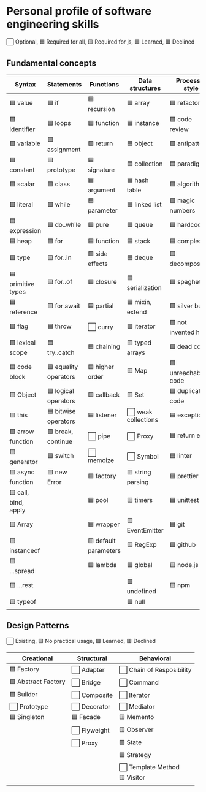 # Personal profile of software engineering skills

⬜ Optional, 🟦 Required for all, 🟨 Required for js, 🟩 Learned, 🟥 Declined

## Fundamental concepts

| Syntax               | Statements            | Functions             | Data structures     | Process & style      |
|----------------------|-----------------------|-----------------------|---------------------|----------------------|
| 🟩 value             | 🟩 if                 | 🟩 recursion          | 🟩 array            | 🟩 refactoring       |
| 🟩 identifier        | 🟩 loops              | 🟩 function           | 🟦 instance         | 🟩 code review       |
| 🟩 variable          | 🟦 assignment         | 🟩 return             | 🟦 object           | 🟩 antipatterns      |
| 🟩 constant          | 🟨 prototype          | 🟦 signature          | 🟦 collection       | 🟦 paradigm          |
| 🟩 scalar            | 🟩 class              | 🟦 argument           | 🟦 hash table       | 🟩 algorithm         |
| 🟩 literal           | 🟩 while              | 🟦 parameter          | 🟦 linked list      | 🟩 magic numbers     |
| 🟦 expression        | 🟩 do..while          | 🟩 pure               | 🟦 queue            | 🟩 hardcode          |
| 🟦 heap              | 🟩 for                | 🟦 function           | 🟦 stack            | 🟦 complexity        |
| 🟩 type              | 🟨 for..in            | 🟩 side effects       | 🟦 deque            | 🟦 decomposition     |
| 🟦 primitive types   | 🟨 for..of            | 🟦 closure            | 🟦 serialization    | 🟩 spaghetti         |
| 🟦 reference         | 🟨 for await          | 🟦 partial            | 🟦 mixin, extend    | 🟩 silver bullet     |
| 🟩 flag              | 🟦 throw              | ⬜ curry              | 🟩 iterator         | 🟩 not invented here |
| 🟩 lexical scope     | 🟦 try..catch         | 🟦 chaining           | 🟨 typed arrays     | 🟩 dead code         |
| 🟦 code block        | 🟩 equality operators | 🟦 higher order       | 🟨 Map              | 🟩 unreachable code  |
| 🟨 Object            | 🟩 logical operators  | 🟦 callback           | 🟨 Set              | 🟩 duplicate code    |
| 🟨 this              | 🟦 bitwise operators  | 🟦 listener           | ⬜️ weak collections | 🟦 exception         |
| 🟩 arrow function    | 🟩 break, continue    | ⬜️ pipe               | ⬜️ Proxy            | 🟦 return early      |
| 🟨 generator         | 🟩 switch             | ⬜️ memoize            | ⬜️ Symbol           | 🟦 linter            |
| 🟨 async function    | 🟨 new Error          | 🟦 factory            | 🟨 string parsing   | 🟩 prettier          |
| 🟨 call, bind, apply |                       | 🟦 pool               | 🟨 timers           | 🟦 unittest          |
| 🟨 Array             |                       | 🟦 wrapper            | 🟨 EventEmitter     | 🟦 git               |
| 🟨 instanceof        |                       | 🟨 default parameters | 🟨 RegExp           | 🟩 github            |
| 🟨 ...spread         |                       | 🟦 lambda             | 🟩 global           | 🟨 node.js           |
| 🟨 ...rest           |                       |                       | 🟩 undefined        | 🟨 npm               |
| 🟨 typeof            |                       |                       | 🟩 null             |                      |

## Design Patterns

⬜ Existing, 🟨 No practical usage, 🟩 Learned, 🟥 Declined

| Creational               | Structural            | Behavioral                  | 
|--------------------------|-----------------------|-----------------------------|
| 🟩 Factory              | ⬜ Adapter            | ⬜ Chain of Resposibility   | 
| 🟩 Abstract Factory     | ⬜ Bridge             | ⬜ Command                  | 
| 🟩 Builder              | ⬜ Composite          | ⬜ Iterator                 | 
| ⬜ Prototype            | ⬜ Decorator          | ⬜ Mediator                 | 
| 🟩 Singleton            | 🟩 Facade             | 🟨 Memento                  | 
|                         | ⬜ Flyweight          | 🟨 Observer                 | 
|                         | ⬜ Proxy              | 🟩 State                    |
|                         |                        | 🟩 Strategy                 | 
|                         |                        | ⬜ Template Method          | 
|                         |                        | 🟨 Visitor                  |


